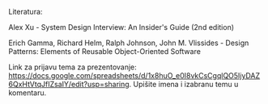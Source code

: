 Literatura:

Alex Xu - System Design Interview: An Insider's Guide (2nd edition)

Erich Gamma, Richard Helm, Ralph Johnson, John M. Vlissides - Design Patterns: Elements of Reusable Object-Oriented Software

Link za prijavu tema za prezentovanje: https://docs.google.com/spreadsheets/d/1x8huO_e0I8vkCsCgqlQO5IjyDAZ6QxHtVtqJfIZsaIY/edit?usp=sharing.
Upišite imena i izabranu temu u komentaru.

